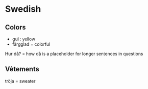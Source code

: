 # Swedish
## Colors
* gul : yellow
* färgglad = colorful


Hur då? = how
då is a placeholder for longer sentences in questions

## Vêtements
tröja = sweater
